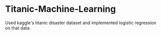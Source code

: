 # Titanic-Machine-Learning
Used kaggle's titanic disaster dataset and implemented logistic regression on that data. 
